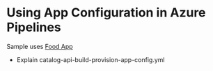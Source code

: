 # Using App Configuration in Azure Pipelines

Sample uses [Food App](https://github.com/arambazamba/food-app)

- Explain catalog-api-build-provision-app-config.yml
